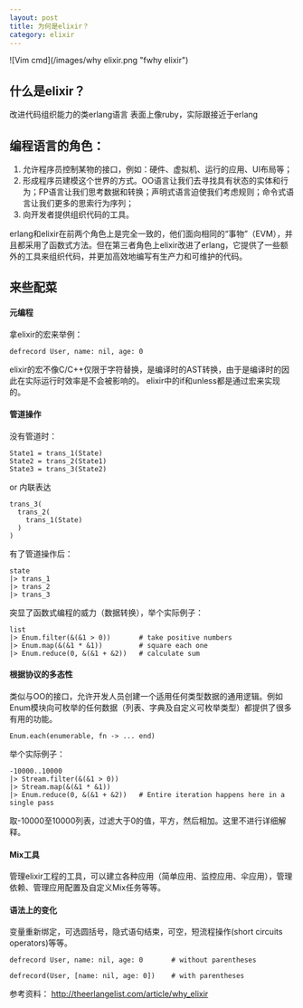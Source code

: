 ```yaml
---
layout: post
title: 为何是elixir？
category: elixir
---
```


![Vim cmd](/images/why elixir.png "fwhy elixir")

## 什么是elixir？
改进代码组织能力的类erlang语言
表面上像ruby，实际跟接近于erlang

## 编程语言的角色：
1. 允许程序员控制某物的接口，例如：硬件、虚拟机、运行的应用、UI布局等；
2. 形成程序员建模这个世界的方式。OO语言让我们去寻找具有状态的实体和行为；FP语言让我们思考数据和转换；声明式语言迫使我们考虑规则；命令式语言让我们更多的思索行为序列；
3. 向开发者提供组织代码的工具。

erlang和elixir在前两个角色上是完全一致的，他们面向相同的“事物”（EVM），并且都采用了函数式方法。但在第三者角色上elixir改进了erlang，它提供了一些额外的工具来组织代码，并更加高效地编写有生产力和可维护的代码。

## 来些配菜
#### 元编程
拿elixir的宏来举例：

    defrecord User, name: nil, age: 0

elixir的宏不像C/C++仅限于字符替换，是编译时的AST转换，由于是编译时的因此在实际运行时效率是不会被影响的。
elixir中的if和unless都是通过宏来实现的。

#### 管道操作
没有管道时：

    State1 = trans_1(State)
    State2 = trans_2(State1)
    State3 = trans_3(State2)

or 内联表达

    trans_3(
      trans_2(
        trans_1(State)
      )
	)

有了管道操作后：

    state
    |> trans_1
    |> trans_2
    |> trans_3

突显了函数式编程的威力（数据转换），举个实际例子：

    list
    |> Enum.filter(&(&1 > 0))       # take positive numbers
    |> Enum.map(&(&1 * &1))         # square each one
    |> Enum.reduce(0, &(&1 + &2))   # calculate sum


#### 根据协议的多态性
类似与OO的接口，允许开发人员创建一个适用任何类型数据的通用逻辑。例如Enum模块向可枚举的任何数据（列表、字典及自定义可枚举类型）都提供了很多有用的功能。

	Enum.each(enumerable, fn -> ... end)

举个实际例子：

    -10000..10000
    |> Stream.filter(&(&1 > 0))
    |> Stream.map(&(&1 * &1))
    |> Enum.reduce(0, &(&1 + &2))   # Entire iteration happens here in a single pass

取-10000至10000列表，过滤大于0的值，平方，然后相加。这里不进行详细解释。

#### Mix工具
管理elixir工程的工具，可以建立各种应用（简单应用、监控应用、伞应用），管理依赖、管理应用配置及自定义Mix任务等等。

#### 语法上的变化
变量重新绑定，可选圆括号，隐式语句结束，可空，短流程操作(short circuits operators)等等。

    defrecord User, name: nil, age: 0       # without parentheses

    defrecord(User, [name: nil, age: 0])    # with parentheses

参考资料：
http://theerlangelist.com/article/why_elixir
